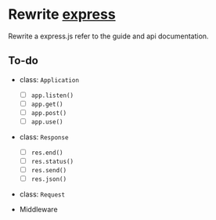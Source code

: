 # Rewrite [express](https://expressjs.com/)

Rewrite a express.js refer to the guide and api documentation.

## To-do

- class: `Application`
    - [ ] `app.listen()`
    - [ ] `app.get()`
    - [ ] `app.post()`
    - [ ] `app.use()`

- class: `Response`
    - [ ] `res.end()`
    - [ ] `res.status()`
    - [ ] `res.send()`
    - [ ] `res.json()`

- class: `Request`

- Middleware